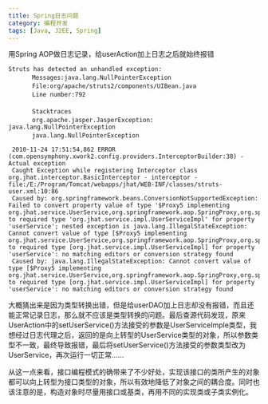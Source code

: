 ```yaml
---
title: Spring日志问题
category: 编程开发
tags: [Java, J2EE, Spring]
---
```


用Spring AOP做日志记录，给userAction加上日志之后就始终报错

```
Struts has detected an unhandled exception:
　　　　Messages:java.lang.NullPointerException
　　　　File:org/apache/struts2/components/UIBean.java
　　　　Line number:792
　　　　
　　　　Stacktraces
　　　　org.apache.jasper.JasperException: java.lang.NullPointerException
　　　　java.lang.NullPointerException
 
 2010-11-24 17:51:54,862 ERROR (com.opensymphony.xwork2.config.providers.InterceptorBuilder:38) - Actual exception
 Caught Exception while registering Interceptor class org.jhat.interceptor.BasicInterceptor - interceptor - file:/E:/Program/Tomcat/webapps/jhat/WEB-INF/classes/struts-user.xml:10:86
 Caused by: org.springframework.beans.ConversionNotSupportedException: Failed to convert property value of type '$Proxy5 implementing org.jhat.service.UserService,org.springframework.aop.SpringProxy,org.springframework.aop.framework.Advised' to required type 'org.jhat.service.impl.UserServiceImpl' for property 'userService'; nested exception is java.lang.IllegalStateException: Cannot convert value of type [$Proxy5 implementing org.jhat.service.UserService,org.springframework.aop.SpringProxy,org.springframework.aop.framework.Advised] to required type [org.jhat.service.impl.UserServiceImpl] for property 'userService': no matching editors or conversion strategy found
 Caused by: java.lang.IllegalStateException: Cannot convert value of type [$Proxy5 implementing org.jhat.service.UserService,org.springframework.aop.SpringProxy,org.springframework.aop.framework.Advised] to required type [org.jhat.service.impl.UserServiceImpl] for property 'userService': no matching editors or conversion strategy found
```

大概猜出来是因为类型转换出错，但是给userDAO加上日志却没有报错，而且还能正常记录日志，那么就不应该是类型转换的问题。最后查源代码发现，原来UserAction中的setUserService()方法接受的参数是UserServiceImple类型，我想经过日志代理之后，返回的是向上转型的UserService类型的对象，所以参数类型不一致，最终导致报错，最后将setUserService()方法接受的参数类型改为UserService，再次运行一切正常……

从这一点来看，接口编程模式的确带来了不少好处，实现该接口的类所产生的对象都可以向上转型为接口类型的对象，所以有效地降低了对象之间的耦合度。同时也该注意的是，构造对象时尽量用接口或基类，再用不同的实现类或子类实例化。
